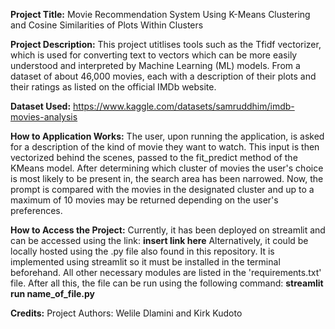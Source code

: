 **Project Title:** Movie Recommendation System Using K-Means Clustering and Cosine Similarities of Plots Within Clusters

**Project Description:**
This project utitlises tools such as the Tfidf vectorizer, which is used for converting text to vectors which can be more easily understood and interpreted by Machine Learning (ML) models. From a dataset of about 46,000 movies, each with a description of their plots and their ratings as listed on the official IMDb website.

**Dataset Used:** https://www.kaggle.com/datasets/samruddhim/imdb-movies-analysis

**How to Application Works:**
The user, upon running the application, is asked for a description of the kind of movie they want to watch. This input is then vectorized behind the scenes, passed to the fit_predict method of the KMeans model. After determining which cluster of movies the user's choice is most likely to be present in, the search area has been narrowed. Now, the prompt is compared with the movies in the designated cluster and up to a maximum of 10 movies may be returned depending on the user's preferences.

**How to Access the Project:**
Currently, it has been deployed on streamlit and can be accessed using the link: **insert link here** 
Alternatively, it could be locally hosted using the .py file also found in this repository. It is implemented using streamlit so it must be installed in the terminal beforehand. All other necessary modules are listed in the 'requirements.txt' file. After all this, the file can be run using the following command:
**streamlit run name_of_file.py**

**Credits:**
Project Authors: Welile Dlamini and Kirk Kudoto

